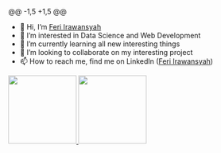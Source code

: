 @@ -1,5 +1,5 @@
<!-- <img src="https://i.pinimg.com/originals/df/0e/ff/df0eff785a1e674a7cc51fb08920af9d.gif"/> -->

- 👋 Hi, I’m <a href="https://github.com/Snakesystem"> Feri Irawansyah </a>
- 👀 I’m interested in Data Science and Web Development
- 🌱 I’m currently learning all new interesting things
- 💞️ I’m looking to collaborate on my interesting project 
- 📫 How to reach me, find me on LinkedIn (<a href="https://www.linkedin.com/in/feri-irawansyah/">Feri Irawansyah</a>)
<!---
snakesystem/snakesystem is a ✨ special ✨ repository because its `README.md` (this file) appears on your GitHub profile.
You can click the Preview link to take a look at your changes. --->
<a href="https://github.com/snakesystem">
  <img height="137px" src="https://github-readme-stats.vercel.app/api?username=snakesystem&hide_title=true&hide_border=true&show_icons=true&include_all_commits=true&count_private=true&line_height=21&text_color=000&icon_color=000&bg_color=0,ea6161,FFDE59&theme=graywhite" />
  <!-- wi*quL3fcV -->
  <img height="137px" src="https://github-readme-stats.vercel.app/api/top-langs/?username=snakesystem&hide=html&hide_title=true&hide_border=true&layout=compact&langs_count=6&exclude_repo=comp426,Redventures-Movie-Quotes&text_color=fff&icon_color=fff&theme=dracula" />
</a>
<!-- Stats -->
<!--
![Github Stats](https://github-readme-stats.vercel.app/api?username=Snakesystem&bg_color=30,e96443,904e95&title_color=fff&text_color=fff)
![](https://raw.githubusercontent.com/snakesystem/github-stats-transparent/output/generated/overview.svg)
![](https://raw.githubusercontent.com/snakesystem/github-stats-transparent/output/generated/languages.svg)
